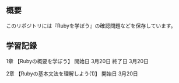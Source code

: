 ## 概要
このリポジトリには『Rubyを学ぼう』の確認問題などを保存しています。

## 学習記録

1章 【Rubyの概要を学ぼう】
開始日 3月20日
終了日 3月20日

2章 【Rubyの基本文法を理解しよう(1)】
開始日 3月20日